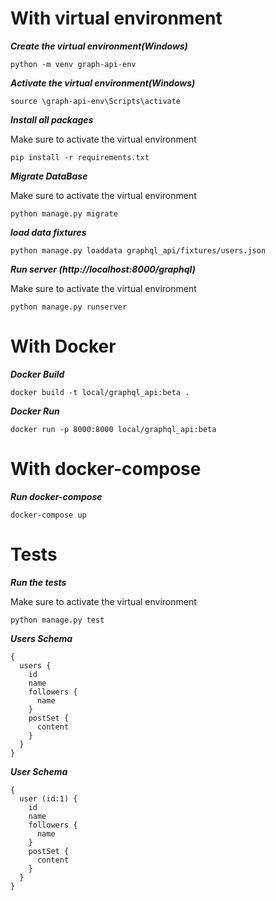 # With virtual environment

***Create the virtual environment(Windows)***

````
python -m venv graph-api-env
````

***Activate the virtual environment(Windows)***

````
source \graph-api-env\Scripts\activate
````

***Install all packages***

Make sure to activate the virtual environment

````
pip install -r requirements.txt
````

***Migrate DataBase***

Make sure to activate the virtual environment

````
python manage.py migrate
````


***load data fixtures***

````
python manage.py loaddata graphql_api/fixtures/users.json
````

***Run server (http://localhost:8000/graphql)***

Make sure to activate the virtual environment

````
python manage.py runserver
````

# With Docker
***Docker Build***

````
docker build -t local/graphql_api:beta .
````

***Docker Run***

````
docker run -p 8000:8000 local/graphql_api:beta
````

# With docker-compose
***Run docker-compose***

````
docker-compose up
````

# Tests

***Run the tests***

Make sure to activate the virtual environment

````
python manage.py test
````

***Users Schema***


````
{
  users {
    id
    name
    followers {
      name
    }
    postSet {
      content
    }
  }
}

````

***User Schema***


````
{
  user (id:1) {
    id
    name
    followers {
      name
    }
    postSet {
      content
    }
  }
}

````

